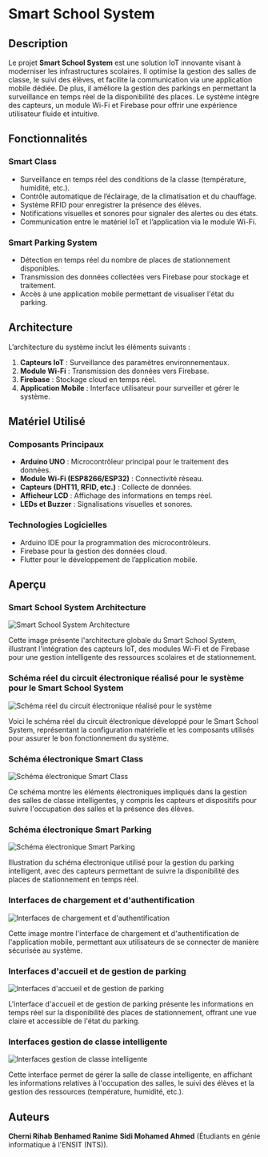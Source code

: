 # Smart School System

## Description
Le projet **Smart School System** est une solution IoT innovante visant à moderniser les infrastructures scolaires. Il optimise la gestion des salles de classe, le suivi des élèves, et facilite la communication via une application mobile dédiée. De plus, il améliore la gestion des parkings en permettant la surveillance en temps réel de la disponibilité des places. Le système intègre des capteurs, un module Wi-Fi et Firebase pour offrir une expérience utilisateur fluide et intuitive.

## Fonctionnalités
### Smart Class
- Surveillance en temps réel des conditions de la classe (température, humidité, etc.).
- Contrôle automatique de l’éclairage, de la climatisation et du chauffage.
- Système RFID pour enregistrer la présence des élèves.
- Notifications visuelles et sonores pour signaler des alertes ou des états.
- Communication entre le matériel IoT et l’application via le module Wi-Fi.

### Smart Parking System
- Détection en temps réel du nombre de places de stationnement disponibles.
- Transmission des données collectées vers Firebase pour stockage et traitement.
- Accès à une application mobile permettant de visualiser l'état du parking.

## Architecture
L’architecture du système inclut les éléments suivants :
1. **Capteurs IoT** : Surveillance des paramètres environnementaux.
2. **Module Wi-Fi** : Transmission des données vers Firebase.
3. **Firebase** : Stockage cloud en temps réel.
4. **Application Mobile** : Interface utilisateur pour surveiller et gérer le système.

## Matériel Utilisé
### Composants Principaux
- **Arduino UNO** : Microcontrôleur principal pour le traitement des données.
- **Module Wi-Fi (ESP8266/ESP32)** : Connectivité réseau.
- **Capteurs (DHT11, RFID, etc.)** : Collecte de données.
- **Afficheur LCD** : Affichage des informations en temps réel.
- **LEDs et Buzzer** : Signalisations visuelles et sonores.

### Technologies Logicielles
- Arduino IDE pour la programmation des microcontrôleurs.
- Firebase pour la gestion des données cloud.
- Flutter pour le développement de l’application mobile.

## Aperçu
### Smart School System Architecture
![Smart School System Architecture](img/Architecture.PNG)

Cette image présente l'architecture globale du Smart School System, illustrant l'intégration des capteurs IoT, des modules Wi-Fi et de Firebase pour une gestion intelligente des ressources scolaires et de stationnement.

### Schéma réel du circuit électronique réalisé pour le système pour le Smart School System

![Schéma réel du circuit électronique réalisé pour le système](img/reel.PNG)

Voici le schéma réel du circuit électronique développé pour le Smart School System, représentant la configuration matérielle et les composants utilisés pour assurer le bon fonctionnement du système.

### Schéma électronique Smart Class
![Schéma électronique Smart Class](Schéma_électronique_Smart_Class.PNG)

Ce schéma montre les éléments électroniques impliqués dans la gestion des salles de classe intelligentes, y compris les capteurs et dispositifs pour suivre l'occupation des salles et la présence des élèves.

### Schéma électronique Smart Parking
![Schéma électronique Smart Parking](Schéma_électronique_Smart_Parking.PNG)

Illustration du schéma électronique utilisé pour la gestion du parking intelligent, avec des capteurs permettant de suivre la disponibilité des places de stationnement en temps réel.

### Interfaces de chargement et d'authentification
![Interfaces de chargement et d'authentification](img/i1.PNG)

Cette image montre l'interface de chargement et d'authentification de l'application mobile, permettant aux utilisateurs de se connecter de manière sécurisée au système.

### Interfaces d'accueil et de gestion de parking
![Interfaces d'accueil et de gestion de parking](img/i2.PNG)

L'interface d'accueil et de gestion de parking présente les informations en temps réel sur la disponibilité des places de stationnement, offrant une vue claire et accessible de l'état du parking.

### Interfaces gestion de classe intelligente
![Interfaces gestion de classe intelligente](img/i3.PNG)

Cette interface permet de gérer la salle de classe intelligente, en affichant les informations relatives à l'occupation des salles, le suivi des élèves et la gestion des ressources (température, humidité, etc.).

## Auteurs
**Cherni Rihab** 
**Benhamed Ranime** 
**Sidi Mohamed Ahmed** 
(Étudiants en génie informatique à l'ENSIT (NTS)).
